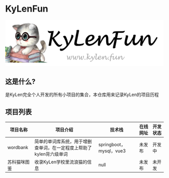 # KyLenFun

![](./logo.png)

## 这是什么?

是KyLen完全个人开发的所有小项目的集合，本仓库用来记录KyLen的项目历程

## 项目列表

| 项目名称     | 项目介绍                                                     | 技术栈                  | 在线网址 | 开发状态 |
| ------------ | ------------------------------------------------------------ | ----------------------- | -------- | -------- |
| wordbank     | 简单的单词库系统，用于增删查单词，在一定程度上帮助了kylen背六级单词 | springboot，mysql，vue3 | 未发布   | 开发中   |
| 苏科猫咪图鉴 | 收录KyLen学校里流浪猫的信息                                  | null                    | 未发布   | 未开发   |

